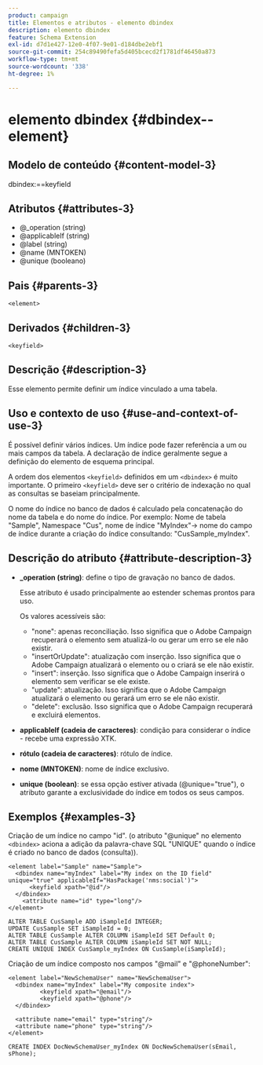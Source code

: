```yaml
---
product: campaign
title: Elementos e atributos - elemento dbindex
description: elemento dbindex
feature: Schema Extension
exl-id: d7d1e427-12e0-4f07-9e01-d184dbe2ebf1
source-git-commit: 254c89490fefa5d405bcecd2f1781df46450a873
workflow-type: tm+mt
source-wordcount: '338'
ht-degree: 1%

---
```


# elemento dbindex {#dbindex--element}


## Modelo de conteúdo {#content-model-3}

dbindex:==keyfield

## Atributos {#attributes-3}

* @_operation (string)
* @applicableIf (string)
* @label (string)
* @name (MNTOKEN)
* @unique (booleano)

## Pais {#parents-3}

`<element>`

## Derivados {#children-3}

`<keyfield>`

## Descrição {#description-3}

Esse elemento permite definir um índice vinculado a uma tabela.

## Uso e contexto de uso {#use-and-context-of-use-3}

É possível definir vários índices. Um índice pode fazer referência a um ou mais campos da tabela. A declaração de índice geralmente segue a definição do elemento de esquema principal.

A ordem dos elementos `<keyfield>` definidos em um `<dbindex>` é muito importante. O primeiro `<keyfield>` deve ser o critério de indexação no qual as consultas se baseiam principalmente.

O nome do índice no banco de dados é calculado pela concatenação do nome da tabela e do nome do índice. Por exemplo: Nome de tabela &quot;Sample&quot;, Namespace &quot;Cus&quot;, nome de índice &quot;MyIndex&quot;-> nome do campo de índice durante a criação do índice consultando: &quot;CusSample_myIndex&quot;.

## Descrição do atributo {#attribute-description-3}

* **_operation (string)**: define o tipo de gravação no banco de dados.

  Esse atributo é usado principalmente ao estender schemas prontos para uso.

  Os valores acessíveis são:

   * &quot;none&quot;: apenas reconciliação. Isso significa que o Adobe Campaign recuperará o elemento sem atualizá-lo ou gerar um erro se ele não existir.
   * &quot;insertOrUpdate&quot;: atualização com inserção. Isso significa que o Adobe Campaign atualizará o elemento ou o criará se ele não existir.
   * &quot;insert&quot;: inserção. Isso significa que o Adobe Campaign inserirá o elemento sem verificar se ele existe.
   * &quot;update&quot;: atualização. Isso significa que o Adobe Campaign atualizará o elemento ou gerará um erro se ele não existir.
   * &quot;delete&quot;: exclusão. Isso significa que o Adobe Campaign recuperará e excluirá elementos.

* **applicableIf (cadeia de caracteres)**: condição para considerar o índice - recebe uma expressão XTK.
* **rótulo (cadeia de caracteres)**: rótulo de índice.
* **nome (MNTOKEN)**: nome de índice exclusivo.
* **unique (boolean)**: se essa opção estiver ativada (@unique=&quot;true&quot;), o atributo garante a exclusividade do índice em todos os seus campos.

## Exemplos {#examples-3}

Criação de um índice no campo &quot;id&quot;. (o atributo &quot;@unique&quot; no elemento `<dbindex>` aciona a adição da palavra-chave SQL &quot;UNIQUE&quot; quando o índice é criado no banco de dados (consulta)).

```
<element label="Sample" name="Sample">
  <dbindex name="myIndex" label="My index on the ID field" unique="true" applicableIf="HasPackage('nms:social')">
      <keyfield xpath="@id"/>
  </dbindex>
    <attribute name="id" type="long"/>
</element>          
```

```
ALTER TABLE CusSample ADD iSampleId INTEGER;
UPDATE CusSample SET iSampleId = 0;
ALTER TABLE CusSample ALTER COLUMN iSampleId SET Default 0;
ALTER TABLE CusSample ALTER COLUMN iSampleId SET NOT NULL; 
CREATE UNIQUE INDEX CusSample_myIndex ON CusSample(iSampleId);
```

Criação de um índice composto nos campos &quot;@mail&quot; e &quot;@phoneNumber&quot;:

```
<element label="NewSchemaUser" name="NewSchemaUser">
  <dbindex name="myIndex" label="My composite index">
         <keyfield xpath="@email"/>
         <keyfield xpath="@phone"/>
  </dbindex>
  
  <attribute name="email" type="string"/>
  <attribute name="phone" type="string"/>
</element>      
```

```
CREATE INDEX DocNewSchemaUser_myIndex ON DocNewSchemaUser(sEmail, sPhone);
```
